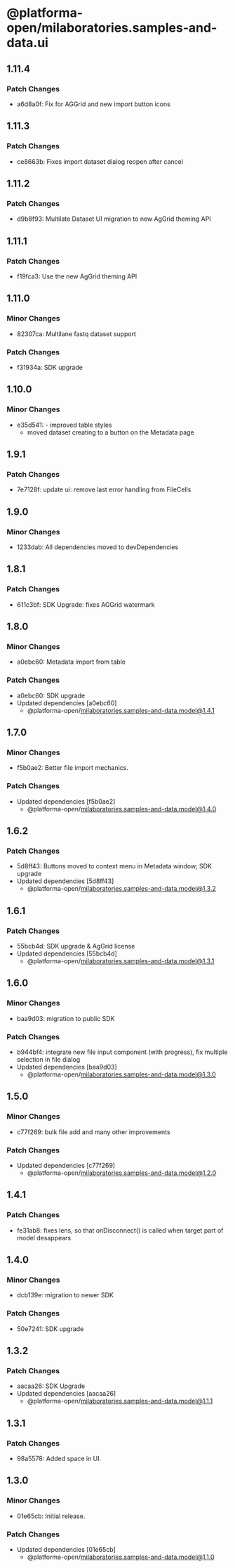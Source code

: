 # @platforma-open/milaboratories.samples-and-data.ui

## 1.11.4

### Patch Changes

- a6d8a0f: Fix for AGGrid and new import button icons

## 1.11.3

### Patch Changes

- ce8663b: Fixes import dataset dialog reopen after cancel

## 1.11.2

### Patch Changes

- d9b8f93: Multilate Dataset UI migration to new AgGrid theming API

## 1.11.1

### Patch Changes

- f19fca3: Use the new AgGrid theming API

## 1.11.0

### Minor Changes

- 82307ca: Multilane fastq dataset support

### Patch Changes

- f31934a: SDK upgrade

## 1.10.0

### Minor Changes

- e35d541: - improved table styles
  - moved dataset creating to a button on the Metadata page

## 1.9.1

### Patch Changes

- 7e7128f: update ui: remove last error handling from FileCells

## 1.9.0

### Minor Changes

- 1233dab: All dependencies moved to devDependencies

## 1.8.1

### Patch Changes

- 611c3bf: SDK Upgrade: fixes AGGrid watermark

## 1.8.0

### Minor Changes

- a0ebc60: Metadata import from table

### Patch Changes

- a0ebc60: SDK upgrade
- Updated dependencies [a0ebc60]
  - @platforma-open/milaboratories.samples-and-data.model@1.4.1

## 1.7.0

### Minor Changes

- f5b0ae2: Better file import mechanics.

### Patch Changes

- Updated dependencies [f5b0ae2]
  - @platforma-open/milaboratories.samples-and-data.model@1.4.0

## 1.6.2

### Patch Changes

- 5d8ff43: Buttons moved to context menu in Metadata window; SDK upgrade
- Updated dependencies [5d8ff43]
  - @platforma-open/milaboratories.samples-and-data.model@1.3.2

## 1.6.1

### Patch Changes

- 55bcb4d: SDK upgrade & AgGrid license
- Updated dependencies [55bcb4d]
  - @platforma-open/milaboratories.samples-and-data.model@1.3.1

## 1.6.0

### Minor Changes

- baa9d03: migration to public SDK

### Patch Changes

- b944bf4: integrate new file input component (with progress), fix multiple selection in file dialog
- Updated dependencies [baa9d03]
  - @platforma-open/milaboratories.samples-and-data.model@1.3.0

## 1.5.0

### Minor Changes

- c77f269: bulk file add and many other improvements

### Patch Changes

- Updated dependencies [c77f269]
  - @platforma-open/milaboratories.samples-and-data.model@1.2.0

## 1.4.1

### Patch Changes

- fe31ab8: fixes lens, so that onDisconnect() is called when target part of model desappears

## 1.4.0

### Minor Changes

- dcb139e: migration to newer SDK

### Patch Changes

- 50e7241: SDK upgrade

## 1.3.2

### Patch Changes

- aacaa26: SDK Upgrade
- Updated dependencies [aacaa26]
  - @platforma-open/milaboratories.samples-and-data.model@1.1.1

## 1.3.1

### Patch Changes

- 98a5578: Added space in UI.

## 1.3.0

### Minor Changes

- 01e65cb: Initial release.

### Patch Changes

- Updated dependencies [01e65cb]
  - @platforma-open/milaboratories.samples-and-data.model@1.1.0
